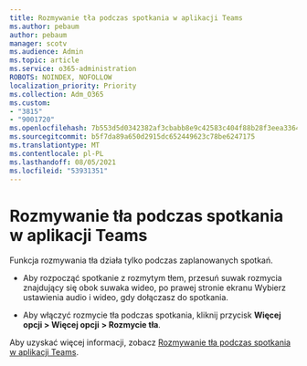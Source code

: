 ```yaml
---
title: Rozmywanie tła podczas spotkania w aplikacji Teams
ms.author: pebaum
author: pebaum
manager: scotv
ms.audience: Admin
ms.topic: article
ms.service: o365-administration
ROBOTS: NOINDEX, NOFOLLOW
localization_priority: Priority
ms.collection: Adm_O365
ms.custom:
- "3815"
- "9001720"
ms.openlocfilehash: 7b553d5d0342382af3cbabb8e9c42583c404f88b28f3eea33642baef2863dcd7
ms.sourcegitcommit: b5f7da89a650d2915dc652449623c78be6247175
ms.translationtype: MT
ms.contentlocale: pl-PL
ms.lasthandoff: 08/05/2021
ms.locfileid: "53931351"
---
```

# <a name="blur-your-background-in-a-teams-meeting"></a>Rozmywanie tła podczas spotkania w aplikacji Teams

Funkcja rozmywania tła działa tylko podczas zaplanowanych spotkań.

- Aby rozpocząć spotkanie z rozmytym tłem, przesuń suwak rozmycia znajdujący się obok suwaka wideo, po prawej stronie ekranu Wybierz ustawienia audio i wideo, gdy dołączasz do spotkania.

- Aby włączyć rozmycie tła podczas spotkania, kliknij przycisk **Więcej opcji > Więcej opcji** **> Rozmycie tła**.

Aby uzyskać więcej informacji, zobacz [Rozmywanie tła podczas spotkania w aplikacji Teams](https://support.office.com/article/Blur-your-background-in-a-Teams-meeting-f77a2381-443a-499d-825e-509a140f4780).